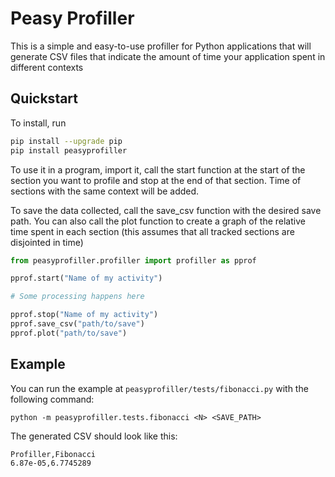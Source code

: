 # Peasy Profiller

This is a simple and easy-to-use profiller for Python applications that will generate CSV files that indicate the amount of time your application spent in different contexts

## Quickstart

To install, run

```bash
pip install --upgrade pip
pip install peasyprofiller
```

To use it in a program, import it, call the start function at the start of the section you want to profile and stop at the end of that section. Time of sections with the same context will be added.

To save the data collected, call the save_csv function with the desired save path. You can also call the plot function to create a graph of the relative time spent in each section (this assumes that all tracked sections are disjointed in time)


```python
from peasyprofiller.profiller import profiller as pprof

pprof.start("Name of my activity")

# Some processing happens here

pprof.stop("Name of my activity")
pprof.save_csv("path/to/save")
pprof.plot("path/to/save")
```

## Example

You can run the example at `peasyprofiller/tests/fibonacci.py` with the following command:

```
python -m peasyprofiller.tests.fibonacci <N> <SAVE_PATH>
```

The generated CSV should look like this:

```csv
Profiller,Fibonacci
6.87e-05,6.7745289
```
